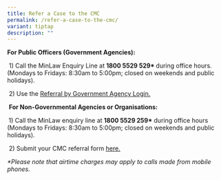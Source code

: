 ```yaml
---
title: Refer a Case to the CMC
permalink: /refer-a-case-to-the-cmc/
variant: tiptap
description: ""
---
```

<p><strong>For Public Officers (Government Agencies):</strong>
</p>
<p>&nbsp;1) Call the MinLaw Enquiry Line at <strong>1800 5529 529* </strong>during
office hours. (Mondays to Fridays: 8:30am to 5:00pm; closed on weekends
and public holidays).&nbsp;</p>
<p>&nbsp;2) Use the <a href="https://cmc.intranet.mlaw.gov.sg/agency-login" rel="noopener noreferrer nofollow" target="_blank"><u>Referral by Government Agency Login.</u></a>
</p>
<p>&nbsp;<strong>For Non-Governmental Agencies or Organisations:</strong>
</p>
<p><strong>&nbsp;</strong>1) Call the MinLaw enquiry line at <strong>1800 5529 259*</strong> during
office hours (Mondays to Fridays: 8:30am to 5:00pm; closed on weekends
and public holidays).</p>
<p>&nbsp;2) Submit your CMC referral form <a href="https://form.gov.sg/5dbfebfa1b03c2001911fc19" rel="noopener noreferrer nofollow" target="_blank"><u>here.</u></a>
</p>
<p></p>
<p><em>*Please note that airtime charges may apply to calls made from mobile phones.</em>
</p>